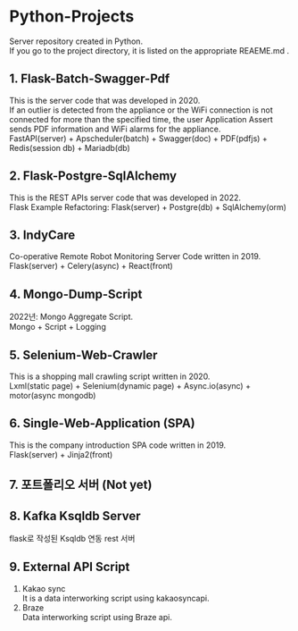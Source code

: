 # Python-Projects
Server repository created in Python. \
If you go to the project directory, it is listed on the appropriate REAEME.md .

## 1. Flask-Batch-Swagger-Pdf
This is the server code that was developed in 2020. \
If an outlier is detected from the appliance or the WiFi connection is not connected for more than the specified time, the user Application Assert sends PDF information and WiFi alarms for the appliance. \
FastAPI(server) + Apscheduler(batch) + Swagger(doc) + PDF(pdfjs) + Redis(session db) + Mariadb(db)

## 2. Flask-Postgre-SqlAlchemy
This is the REST APIs server code that was developed in 2022. \
Flask Example Refactoring: Flask(server) + Postgre(db) + SqlAlchemy(orm)

## 3. IndyCare
Co-operative Remote Robot Monitoring Server Code written in 2019. \
Flask(server) + Celery(async) + React(front)

## 4. Mongo-Dump-Script
2022년: Mongo Aggregate Script. \
Mongo + Script + Logging

## 5. Selenium-Web-Crawler
This is a shopping mall crawling script written in 2020. \
Lxml(static page) + Selenium(dynamic page) + Async.io(async) + motor(async mongodb)

## 6. Single-Web-Application (SPA)
This is the company introduction SPA code written in 2019. \
Flask(server) + Jinja2(front)

## 7. 포트폴리오 서버 (Not yet)
     

## 8. Kafka Ksqldb Server
flask로 작성된 Ksqldb 연동 rest 서버 

## 9. External API Script
1. Kakao sync \
    It is a data interworking script using kakaosyncapi.
2. Braze \
    Data interworking script using Braze api.
